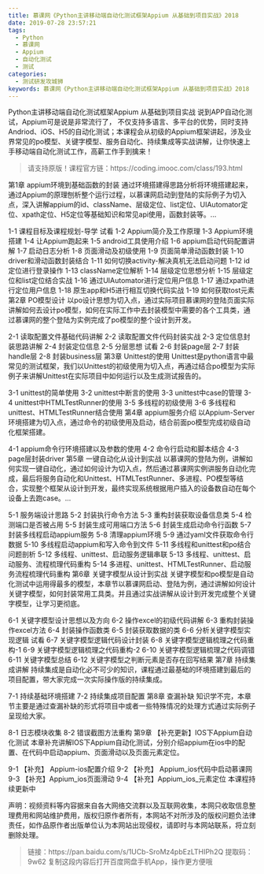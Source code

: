 ```yaml
---
title: 慕课网《Python主讲移动端自动化测试框架Appium 从基础到项目实战》2018
date: 2019-07-28 23:57:21
tags:
  - Python
  - 慕课网
  - Appium
  - 自动化测试
  - 测试
categories:
  - 测试研发攻城狮
keywords: 慕课网《Python主讲移动端自动化测试框架Appium 从基础到项目实战》2018
---
```

Python主讲移动端自动化测试框架Appium 从基础到项目实战
说到APP自动化测试，Appium可是说是非常流行了， 不仅支持多语言、多平台的优势，同时支持Andriod、iOS、H5的自动化测试；本课程会从初级的Appium框架讲起，涉及业界常见的po模型、关键字模型、服务自动化、持续集成等实战讲解，让你快速上手移动端自动化测试工作，高薪工作手到擒来！

<!-- more -->
<blockquote class="blockquote-center">
请支持原版！课程官方链：https://coding.imooc.com/class/193.html</blockquote>
</blockquote>
第1章 appium环境到基础函数的封装
通过环境搭建得思路分析将环境搭建起来，通过Appium的原理刨析整个运行过程，以慕课网启动到登陆的实际例子为切入点，深入讲解appium的id、className、层级定位、list定位、UIAutomator定位、xpath定位、H5定位等基础知识和常见api使用，函数封装等。...

 1-1 课程目标及课程规划-导学 试看
 1-2 Appium简介及工作原理
 1-3 Appium环境搭建
 1-4 让Appium跑起来
 1-5 android工具使用介绍
 1-6 appium启动代码配置讲解
 1-7 启动日志分析
 1-8 页面滑动及初级使用
 1-9 页面简单滑动函数封装
 1-10 driver和滑动函数封装结合
 1-11 如何切换activity-解决真机无法启动问题
 1-12 id定位进行登录操作
 1-13 className定位解析
 1-14 层级定位思想分析
 1-15 层级定位和list定位结合实战
 1-16 通过UIAutomator进行定位用户信息
 1-17 通过xpath进行定位用户信息
 1-18 原生app和H5进行相互切换代码实战
 1-19 如何获取tost元素
第2章 PO模型设计
以po设计思想为切入点，通过实际项目慕课网的登陆页面实际讲解如何去设计po模型，如何在实际工作中去封装模型中需要的各个工具类，通过慕课网的整个登陆为实例完成了po模型的整个设计到开发。

 2-1 读取配置文件基础代码讲解
 2-2 读取配置文件代码封装实战
 2-3 定位信息封装思路讲解
 2-4 封装定位信息
 2-5 分层思想 试看
 2-6 封装page层
 2-7 封装handle层
 2-8 封装business层
第3章 Unittest的使用
Unittest是python语言中最常见的测试框架，我们以Unittest的初级使用为切入点，再通过结合po模型为实际例子来讲解Unittest在实际项目中如何运行以及生成测试报告的。

 3-1 unittest的简单使用
 3-2 unittest中断言的使用
 3-3 unittest中case的管理
 3-4 unittest中HTMLTestRunner的使用
 3-5 多线程的初级使用
 3-6 多线程和unittest、HTMLTestRunner结合使用
第4章 appium服务介绍
以Appium-Server环境搭建为切入点，通过命令的初级使用及启动，结合前面po模型完成初级自动化框架搭建。

 4-1 appium命令行环境搭建以及参数的使用
 4-2 命令行启动和脚本结合
 4-3 page层封装driver
第5章 一键自动化从设计到实战
以慕课网的登陆为例，讲解如何实现一键自动化，通过如何设计为切入点，然后通过慕课网实例讲服务自动化完成，最后将服务自动化和Unittest、HTMLTestRunner、多进程、PO模型等结合，实现整个框架从设计到开发，最终实现系统根据用户插入的设备数自动在每个设备上去跑case。...

 5-1 服务端设计思路
 5-2 封装执行命令方法
 5-3 重构封装获取设备信息类
 5-4 检测端口是否被占用
 5-5 封装生成可用端口方法
 5-6 封装生成启动命令行函数
 5-7 封装多线程启动appium服务
 5-8 清理appium环境
 5-9 通过yaml文件获取命令行数据
 5-10 多线程启动appium和写入命令到文件
 5-11 多线程和unittest和po结合问题剖析
 5-12 多线程、unittest、启动服务逻辑串联
 5-13 多线程、unittest、启动服务、流程梳理代码重构
 5-14 多进程、unittest、HTMLTestRunner、启动服务流程梳理代码重构
第6章 关键字模型从设计到实战
关键字模型和po模型是自动化测试中运用得最多的模型，本章节以慕课网启动、登陆为例，通过讲解如何设计关键字模型，如何封装常用工具类。并且通过实战讲解从设计到开发完成整个关键字模型，让学习更彻底。

 6-1 关键字模型设计思想以及方向
 6-2 操作excel的初级代码讲解
 6-3 重构封装操作excel方法
 6-4 封装操作函数类
 6-5 封装获取数据的类
 6-6 分析关键字模型实现逻辑 试看
 6-7 关键字模型逻辑代码设计封装
 6-8 关键字模型逻辑梳理之代码重构-1
 6-9 关键字模型逻辑梳理之代码重构-2
 6-10 关键字模型逻辑梳理之代码调错
 6-11 关键字模型总结
 6-12 关键字模型之判断元素是否存在回写结果
第7章 持续集成讲解
持续集成是自动化必不可少的知识，课程通过最基础的环境搭建到最后的项目配置，带大家完成一次实际操作版的持续集成。

 7-1 持续基础环境搭建
 7-2 持续集成项目配置
第8章 查漏补缺
知识学不完，本章节主要是通过查漏补缺的形式将项目中或者一些特殊情况的处理方式通过实际例子呈现给大家。

 8-1 日志模块收集
 8-2 错误截图方法重构
第9章 【补充更新】IOS下Appium自动化测试
本章补充讲解IOS下Appium自动化测试，分别介绍appium在ios中的配置、在代码中启动appium、页面滑动以及页面元素定位。

 9-1 【补充】 Appium-ios配置介绍
 9-2 【补充】 Appium_ios代码中启动慕课网
 9-3 【补充】Appium_ios页面滑动
 9-4 【补充】Appium_ios_元素定位
本课程持续更新中

<div class="post-copyright">
    <div class="post-copyright__author">
      <span class="post-copyright-meta">声明：视频资料等内容据来自各大网络交流群以及互联网收集，本网只收取信息整理费用和网站维护费用，版权归原作者所有，本网站不对所涉及的版权问题负法律责任，如作品原作者出版单位认为本网站出现侵权，请即时与本网站联系，将立刻删除处理。 </span>
    </div>
</div>

<blockquote class="blockquote-center">
链接：https://pan.baidu.com/s/1UCb-SroMz4pbEzLTHIPh2Q 
提取码：9w62 
复制这段内容后打开百度网盘手机App，操作更方便哦
</blockquote>
            
